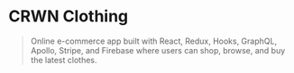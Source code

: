 # CRWN Clothing

> Online e-commerce app built with React, Redux, Hooks, GraphQL, Apollo, Stripe, and Firebase where users can shop, browse, and buy the latest clothes.
